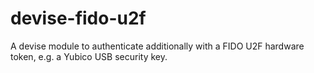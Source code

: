 # devise-fido-u2f
A devise module to authenticate additionally with a FIDO U2F hardware token, e.g. a Yubico USB security key.
